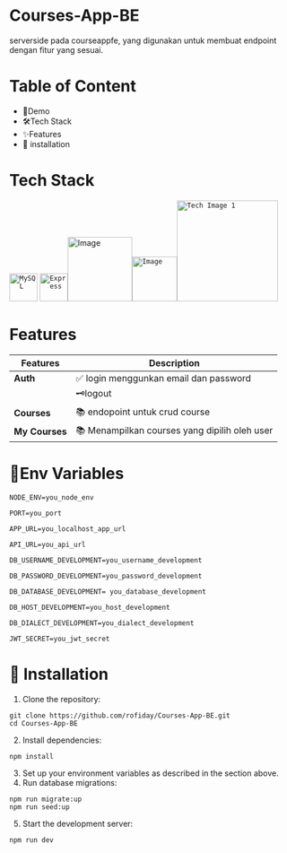# Courses-App-BE
serverside pada courseappfe, yang digunakan untuk membuat endpoint dengan fitur yang sesuai.


# Table of Content
 - 🎥Demo
 - 🛠️Tech Stack
 - ✨Features
 -  🚀 installation



# Tech Stack
<code><img width="50" src="https://raw.githubusercontent.com/marwin1991/profile-technology-icons/refs/heads/main/icons/mysql.png" alt="MySQL" title="MySQL" width="80"/></code> <code><img width="50" src="https://raw.githubusercontent.com/marwin1991/profile-technology-icons/refs/heads/main/icons/express.png" alt="Express" title="Express"/></code><img src="https://miro.medium.com/v2/resize:fit:661/1*TkP2EwaX95ItAv_jGS7hSA.png" alt="Image" width="115"/><code><img src="http://image.web.id/images/Screenshot-2019-05-14-at-13.53.46.webp" alt="Image" width="80"/></code><code><img src="https://miro.medium.com/v2/resize:fit:1093/1*aEhFvssY5zz4NsasUBRayQ.png" alt="Tech Image 1" width="180"/>
</code>


# Features
| Features           | Description                                  |
|--------------------|--------------------------------------------- |
| **Auth**          | ✅ login menggunkan email dan password		|
|                  	| 🗝️logout                    |                	|
| **Courses**       |📚 endopoint untuk crud course                  |
| **My Courses**    | 📚 Menampilkan courses yang dipilih oleh user 


# 🔐Env Variables

	NODE_ENV=you_node_env

	PORT=you_port
	
	APP_URL=you_localhost_app_url

	API_URL=you_api_url
	
	DB_USERNAME_DEVELOPMENT=you_username_development

	DB_PASSWORD_DEVELOPMENT=you_password_development
	
	DB_DATABASE_DEVELOPMENT= you_database_development

	DB_HOST_DEVELOPMENT=you_host_development
	
	DB_DIALECT_DEVELOPMENT=you_dialect_development

	JWT_SECRET=you_jwt_secret


 # 🚀 Installation
1.  Clone the repository:

```
git clone https://github.com/rofiday/Courses-App-BE.git
cd Courses-App-BE

```

2.  Install dependencies:

```
npm install

```

3.  Set up your environment variables as described in the section above.
4.  Run database migrations:

```
npm run migrate:up
npm run seed:up

```

5.  Start the development server:

```
npm run dev
